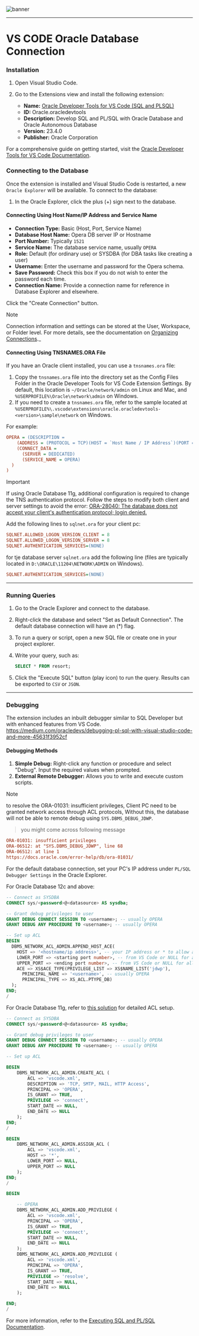 ![banner](/img/Oracle-VS-Code-SQL-Developer-Social-Media.png)

---
# VS CODE Oracle Database Connection

### Installation

1. Open Visual Studio Code.
2. Go to the Extensions view and install the following extension:

   - **Name:** [Oracle Developer Tools for VS Code (SQL and PLSQL)](https://marketplace.visualstudio.com/items?itemName=Oracle.oracledevtools)
   - **ID:** Oracle.oracledevtools
   - **Description:** Develop SQL and PL/SQL with Oracle Database and Oracle Autonomous Database
   - **Version:** 23.4.0
   - **Publisher:** Oracle Corporation

For a comprehensive guide on getting started, visit the [Oracle Developer Tools for VS Code Documentation](https://docs.oracle.com/en/database/oracle/developer-tools-for-vscode/getting-started/index.html).

### Connecting to the Database

Once the extension is installed and Visual Studio Code is restarted, a new `Oracle Explorer` will be available. To connect to the database:

1. In the Oracle Explorer, click the plus (+) sign next to the database.

#### Connecting Using Host Name/IP Address and Service Name

- **Connection Type:** Basic (Host, Port, Service Name)
- **Database Host Name:** Opera DB server IP or Hostname
- **Port Number:** Typically `1521`
- **Service Name:** The database service name, usually `OPERA`
- **Role:** Default (for ordinary use) or SYSDBA (for DBA tasks like creating a user)
- **Username:** Enter the username and password for the Opera schema.
- **Save Password:** Check this box if you do not wish to enter the password each time.
- **Connection Name:** Provide a connection name for reference in Database Explorer and elsewhere.

Click the "Create Connection" button.

> [!NOTE]
> Connection information and settings can be stored at the User, Workspace, or Folder level. For more details, see the documentation on [Organizing Connections](https://docs.oracle.com/en/database/oracle/developer-tools-for-vscode/getting-started/organizing-connections.html).\_

#### Connecting Using TNSNAMES.ORA File

If you have an Oracle client installed, you can use a `tnsnames.ora` file:

1. Copy the `tnsnames.ora` file into the directory set as the Config Files Folder in the Oracle Developer Tools for VS Code Extension Settings. By default, this location is `~/Oracle/network/admin` on Linux and Mac, and `%USERPROFILE%\Oracle\network\admin` on Windows.
2. If you need to create a `tnsnames.ora` file, refer to the sample located at `%USERPROFILE%\.vscode\extensions\oracle.oracledevtools-<version>\sample\network` on Windows.

For example:

```ini
OPERA = (DESCRIPTION =
    (ADDRESS = (PROTOCOL = TCP)(HOST = `Host Name / IP Address`)(PORT = 1521))
    (CONNECT_DATA =
      (SERVER = DEDICATED)
      (SERVICE_NAME = OPERA)
  )
)
```

> [!IMPORTANT]
> If using Oracle Database 11g, additional configuration is required to change the TNS authentication protocol. Follow the steps to modify both client and server settings to avoid the error: [ORA-28040: The database does not accept your client's authentication protocol; login denied.](https://docs.oracle.com/en/error-help/db/ora-28040/?r=23ai)

Add the following lines to `sqlnet.ora` for your client pc:

```ini
SQLNET.ALLOWED_LOGON_VERSION_CLIENT = 8
SQLNET.ALLOWED_LOGON_VERSION_SERVER = 8
SQLNET.AUTHENTICATION_SERVICES=(NONE)
```

for tje database server `sqlnet.ora` add the following line (files are typically located in `D:\ORACLE\11204\NETWORK\ADMIN` on Windows).

```ini
SQLNET.AUTHENTICATION_SERVICES=(NONE)
```

---

### Running Queries

1. Go to the Oracle Explorer and connect to the database.
2. Right-click the database and select "Set as Default Connection". The default database connection will have an (\*) flag.
3. To run a query or script, open a new SQL file or create one in your project explorer.
4. Write your query, such as:

   ```sql
   SELECT * FROM resort;
   ```

5. Click the "Execute SQL" button (play icon) to run the query. Results can be exported to `CSV` or `JSON`.

---

### Debugging

The extension includes an inbuilt debugger similar to SQL Developer but with enhanced features from VS Code.
https://medium.com/oracledevs/debugging-pl-sql-with-visual-studio-code-and-more-45631f3952cf


#### Debugging Methods

1. **Simple Debug:** Right-click any function or procedure and select "Debug". Input the required values when prompted.
2. **External Remote Debugger:** Allows you to write and execute custom scripts.

> [!NOTE]
> to resolve the ORA-01031: insufficient privileges, Client PC need to be granted network access through ACL protocols,
> Without this, the database will not be able to remote debug using `SYS.DBMS_DEBUG_JDWP`.

> you might come across following message

```ini
ORA-01031: insufficient privileges
ORA-06512: at "SYS.DBMS_DEBUG_JDWP", line 68
ORA-06512: at line 1
https://docs.oracle.com/error-help/db/ora-01031/
```

For the default database connection, set your PC's IP address under `PL/SQL Debugger Settings` in the Oracle Explorer.

For Oracle Database 12c and above:

```sql
-- Connect as SYSDBA
CONNECT sys/<password>@<datasource> AS sysdba;

-- Grant debug privileges to user
GRANT DEBUG CONNECT SESSION TO <username>; -- usually OPERA
GRANT DEBUG ANY PROCEDURE TO <username>; -- usually OPERA

-- Set up ACL
BEGIN
  DBMS_NETWORK_ACL_ADMIN.APPEND_HOST_ACE(
    HOST => '<hostname/ip address>', -- your IP address or * to allow all
    LOWER_PORT => <starting port number>, -- from VS Code or NULL for all ports
    UPPER_PORT => <ending port number>, -- from VS Code or NULL for all ports
    ACE => XS$ACE_TYPE(PRIVILEGE_LIST => XS$NAME_LIST('jdwp'),
      PRINCIPAL_NAME => '<username>', -- usually OPERA
      PRINCIPAL_TYPE => XS_ACL.PTYPE_DB)
  );
END;
/
```

For Oracle Database 11g, refer to [this solution](https://stackoverflow.com/questions/65541172/network-access-denied-at-sys-dbms-debug-jdwp) for detailed ACL setup.

```sql
-- Connect as SYSDBA
CONNECT sys/<password>@<datasource> AS sysdba;

-- Grant debug privileges to user
GRANT DEBUG CONNECT SESSION TO <username>; -- usually OPERA
GRANT DEBUG ANY PROCEDURE TO <username>; -- usually OPERA

-- Set up ACL

BEGIN
    DBMS_NETWORK_ACL_ADMIN.CREATE_ACL (
        ACL => 'vscode.xml',
        DESCRIPTION => 'TCP, SMTP, MAIL, HTTP Access',
        PRINCIPAL => 'OPERA',
        IS_GRANT => TRUE,
        PRIVILEGE => 'connect',
        START_DATE => NULL,
        END_DATE => NULL
    );
END;
/

BEGIN
    DBMS_NETWORK_ACL_ADMIN.ASSIGN_ACL (
        ACL => 'vscode.xml',
        HOST => '*',
        LOWER_PORT => NULL,
        UPPER_PORT => NULL
    );
END;
/

BEGIN

    -- OPERA
    DBMS_NETWORK_ACL_ADMIN.ADD_PRIVILEGE (
        ACL => 'vscode.xml',
        PRINCIPAL => 'OPERA',
        IS_GRANT => TRUE,
        PRIVILEGE => 'connect',
        START_DATE => NULL,
        END_DATE => NULL
    );
    DBMS_NETWORK_ACL_ADMIN.ADD_PRIVILEGE (
        ACL => 'vscode.xml',
        PRINCIPAL => 'OPERA',
        IS_GRANT => TRUE,
        PRIVILEGE => 'resolve',
        START_DATE => NULL,
        END_DATE => NULL
    );

END;
/
```

For more information, refer to the [Executing SQL and PL/SQL Documentation](https://docs.oracle.com/en/database/oracle/developer-tools-for-vscode/getting-started/executing-sql-and-pl-sql.html).

